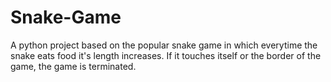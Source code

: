 # Snake-Game
A python project based on the popular snake game in which everytime the snake eats food it's length increases. If it touches itself or the border of the game, the game is terminated.
